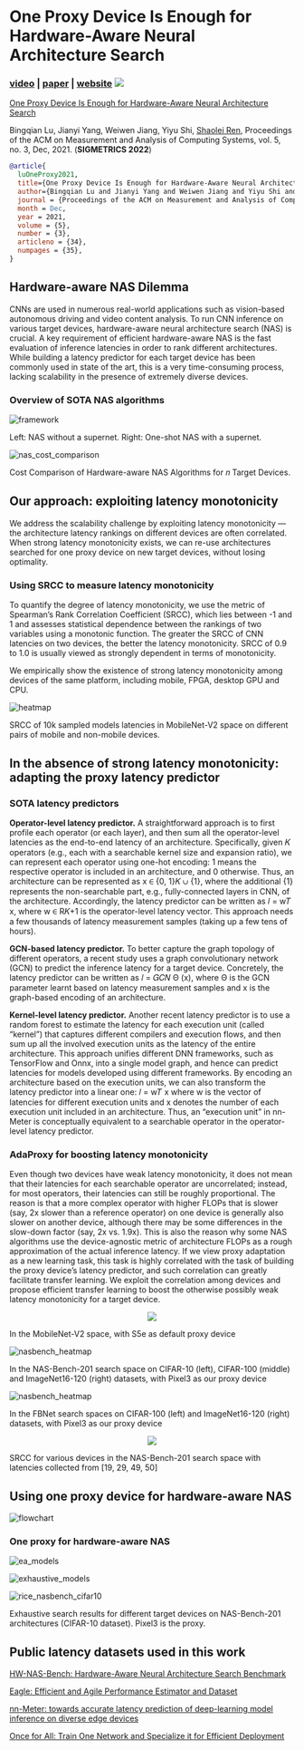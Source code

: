 # One Proxy Device Is Enough for Hardware-Aware Neural Architecture Search

### [video](https://youtu.be) | [paper](https://arxiv.org) | [website](https://ren-research.github.io/OneProxy/) [![](https://colab.research.google.com/assets/colab-badge.svg)](https://colab.research.google.com/github/Ren-Research/OneProxy/blob/main/example.ipynb)

[One Proxy Device Is Enough for Hardware-Aware Neural Architecture Search](https://arxiv.org/)

Bingqian Lu, Jianyi Yang, Weiwen Jiang, Yiyu Shi, [Shaolei Ren](https://intra.ece.ucr.edu/~sren/), Proceedings of the ACM on Measurement and Analysis of Computing Systems, vol. 5, no. 3, Dec, 2021. (**SIGMETRICS 2022**)

```BibTex
@article{
  luOneProxy2021,
  title={One Proxy Device Is Enough for Hardware-Aware Neural Architecture Search},
  author={Bingqian Lu and Jianyi Yang and Weiwen Jiang and Yiyu Shi and Shaolei Ren},
  journal = {Proceedings of the ACM on Measurement and Analysis of Computing Systems}, 
  month = Dec,
  year = 2021,
  volume = {5}, 
  number = {3},
  articleno = {34}, 
  numpages = {35},
}
```

## Hardware-aware NAS Dilemma

CNNs are used in numerous real-world applications such as vision-based autonomous driving and video content analysis. To run CNN inference on various target devices, hardware-aware neural architecture search (NAS) is crucial. A key requirement of efficient hardware-aware NAS is the fast evaluation of inference latencies in order to rank different architectures. While building a latency predictor for each target device has been commonly used in state of the art, this is a very time-consuming process, lacking scalability in the presence of extremely diverse devices.


### Overview of SOTA NAS algorithms

![framework](./images/sota.jpg)

Left: NAS without a supernet. Right: One-shot NAS with a supernet.


![nas_cost_comparison](./images/nas_cost_comparison.jpg)

Cost Comparison of Hardware-aware NAS Algorithms for 𝑛 Target Devices.


## Our approach: exploiting latency monotonicity

We address the scalability challenge by exploiting latency monotonicity — the architecture latency rankings on different devices are often correlated. When strong latency monotonicity exists, we can re-use architectures searched for one proxy device on new target devices, without losing optimality.

### Using SRCC to measure latency monotonicity

To quantify the degree of latency monotonicity, we use the metric of Spearman’s Rank Correlation Coefficient (SRCC), which lies between -1 and 1 and assesses statistical dependence between the rankings of two variables using a monotonic function. The greater the SRCC of CNN latencies on two devices, the better the latency monotonicity. SRCC of 0.9 to 1.0 is usually viewed as strongly dependent in terms of monotonicity.

We empirically show the existence of strong latency monotonicity among devices of the same platform, including mobile, FPGA, desktop GPU and CPU.

![heatmap](./images/heatmap1.jpg)

SRCC of 10k sampled models latencies in MobileNet-V2 space on different pairs of mobile and non-mobile devices.


## In the absence of strong latency monotonicity: adapting the proxy latency predictor

### SOTA latency predictors

**Operator-level latency predictor.** A straightforward approach is to first profile each operator (or each layer), and then sum all the operator-level latencies as the end-to-end latency of an architecture. Specifically, given 𝐾 operators (e.g., each with a searchable kernel size and expansion ratio), we can represent each operator using one-hot encoding: 1 means the respective operator is included in an architecture, and 0 otherwise. Thus, an architecture can be represented as x ∈ {0, 1}𝐾 ∪ {1}, where the additional {1} represents the non-searchable part, e.g., fully-connected layers in CNN, of the architecture. Accordingly, the latency predictor can be written as 𝑙 = w𝑇 x, where w ∈ R𝐾+1 is the operator-level latency vector. This approach needs a few thousands of latency measurement samples (taking up a few tens of hours).


**GCN-based latency predictor.** To better capture the graph topology of different operators, a recent study uses a graph convolutionary network (GCN) to predict the inference latency for a target device. Concretely, the latency predictor can be written as 𝑙 = 𝐺𝐶𝑁 Θ (x), where Θ is the GCN parameter learnt based on latency measurement samples and x is the graph-based encoding of an architecture.


**Kernel-level latency predictor.** Another recent latency predictor is to use a random forest to estimate the latency for each execution unit (called “kernel”) that captures different compilers and execution flows, and then sum up all the involved execution units as the latency of the entire architecture. This approach unifies different DNN frameworks, such as TensorFlow and Onnx, into a single model graph, and hence can predict latencies for models developed using different frameworks. By encoding an architecture based on the execution units, we can also transform the latency predictor into a linear one: 𝑙 = w𝑇 x where w is the vector of latencies for different execution units and x denotes the number of each execution unit included in an architecture. Thus, an “execution unit” in nn-Meter is conceptually equivalent to a searchable operator in the operator-level latency predictor.


### AdaProxy for boosting latency monotonicity

Even though two devices have weak latency monotonicity, it does not mean that their latencies for each searchable operator are uncorrelated; instead, for most operators, their latencies can still be roughly proportional. The reason is that a more complex operator with higher FLOPs that is slower (say, 2x slower than a reference operator) on one device is generally also slower on another device, although there may be some differences in the slow-down factor (say, 2x vs. 1.9x). This is also the reason why some NAS algorithms use the device-agnostic metric of architecture FLOPs as a rough approximation of the actual inference latency. If we view proxy adaptation as a new learning task, this task is highly correlated with the task of building the proxy device’s latency predictor, and such correlation can greatly facilitate transfer learning. We exploit the correlation among devices and propose efficient transfer learning to boost the otherwise possibly weak latency monotonicity for a target device.

<p align="center">
  <img src="./images/heatmap_s5e_cross.jpg">
</p>

In the MobileNet-V2 space, with S5e as default proxy device


![nasbench_heatmap](./images/nasbench_heatmap.jpg)

In the NAS-Bench-201 search space on CIFAR-10 (left), CIFAR-100 (middle) and ImageNet16-120 (right) datasets, with Pixel3 as our proxy device


![nasbench_heatmap](./images/nasbench_heatmap.jpg)

In the FBNet search spaces on CIFAR-100 (left) and ImageNet16-120 (right) datasets, with Pixel3 as our proxy device


<p align="center">
  <img src="./images/heatmap_rice_eagle.jpg">
</p>

SRCC for various devices in the NAS-Bench-201 search space with latencies collected from [19, 29, 49, 50]


## Using one proxy device for hardware-aware NAS

![flowchart](./images/flowchart.jpg)


### One proxy for hardware-aware NAS

![ea_models](./images/ea_models.jpg)

![exhaustive_models](./images/exhaustive_models.jpg)

![rice_nasbench_cifar10](./images/rice_nasbench_cifar10.jpg)

Exhaustive search results for different target devices on NAS-Bench-201 architectures (CIFAR-10 dataset). Pixel3 is the proxy.


## Public latency datasets used in this work

[HW-NAS-Bench: Hardware-Aware Neural Architecture Search Benchmark](https://github.com/RICE-EIC/HW-NAS-Bench)

[Eagle: Efficient and Agile Performance Estimator and Dataset](https://github.com/zheng-ningxin/brp-nas)

[nn-Meter: towards accurate latency prediction of deep-learning model inference on diverse edge devices](https://github.com/microsoft/nn-Meter)

[Once for All: Train One Network and Specialize it for Efficient Deployment](https://github.com/mit-han-lab/once-for-all)
